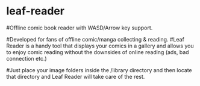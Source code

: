 # leaf-reader
#Offline comic book reader with WASD/Arrow key support.
 
#Developed for fans of offline comic/manga collecting & reading.
#Leaf Reader is a handy tool that displays your comics in a gallery and allows you to enjoy comic reading without the downsides of online reading (ads, bad connection etc.)

#Just place your image folders inside the /library directory and then locate that directory and Leaf Reader will take care of the rest.

